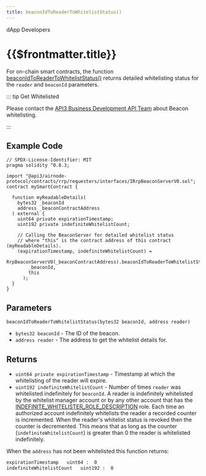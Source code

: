 ```yaml
---
title: beaconIdToReaderToWhitelistStatus()
---
```


<TitleSpan>dApp Developers</TitleSpan>

# {{$frontmatter.title}}

<VersionWarning/>

<TocHeader />
<TOC class="table-of-contents" :include-level="[2,3]" />

For on-chain smart contracts, the function
[beaconIdToReaderToWhitelistStatus()](https://github.com/api3dao/airnode/blob/v0.6/packages/airnode-protocol/contracts/rrp/requesters/RrpBeaconServerV0.sol#L209-L231)
returns detailed whitelisting status for the `reader` and `beaconId` parameters.

::: tip Get Whitelisted

Please contact the
[API3 Business Development API Team](https://api3dao.typeform.com/to/O1Uvxc8m)
about Beacon whitelisting.

:::

## Example Code

```solidity
// SPDX-License-Identifier: MIT
pragma solidity ^0.8.3;

import "@api3/airnode-protocol/contracts/rrp/requesters/interfaces/IRrpBeaconServerV0.sol";
contract mySmartContract {

  function myReadableDetails(
    bytes32 _beaconId
    address _beaconContractAddress
  ) external {
    uint64 private expirationTimestamp;
    uint192 private indefiniteWhitelistCount;

    // Calling the BeaconServer for detailed whitelist status
    // where "this" is the contract address of this contract (myReadableDetails).
    (expirationTimestamp, indefiniteWhitelistCount) =
      RrpBeaconServerV0(_beaconContractAddress).beaconIdToReaderToWhitelistStatus(
        _beaconId,
        this
      );
  }
}
```

## Parameters

`beaconIdToReaderToWhitelistStatus(bytes32 beaconId, address reader)`

- `bytes32 beaconId` - The ID of the beacon.
- `address reader` - The address to get the whitelist details for.

## Returns

- `uint64 private expirationTimestamp` - Timestamp at which the whitelisting of
  the reader will expire.
- `uint192 indefiniteWhitelistCount` - Number of times `reader` was whitelisted
  indefinitely for `beaconId`. A reader is indefinitely whitelisted by the
  whitelist manager account or by any other account that has the
  [<span style="overflow-wrap: break-word;">INDEFINITE_WHITELISTER_ROLE_DESCRIPTION</span>](https://github.com/api3dao/airnode/blob/v0.6/packages/airnode-protocol/contracts/whitelist/WhitelistRoles.sol#L34-L37)
  role. Each time an authorized account indefinitely whitelists the reader a
  recorded counter is incremented. When the reader's whitelist status is revoked
  then the counter is decremented. This means that as long as the counter
  (`indefiniteWhitelistCount`) is greater than 0 the reader is whitelisted
  indefinitely.

When the `address` has not been whitelisted this function returns:

```bash
expirationTimestamp   uint64 :  0
indefiniteWhitelistCount   uint192 :  0
```
